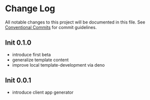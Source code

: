 # Change Log

All notable changes to this project will be documented in this file.
See [Conventional Commits](https://conventionalcommits.org) for commit guidelines.

## Init 0.1.0
* introduce first beta
* generalize template content
* improve local template-development via deno


## Init 0.0.1

* introduce client app generator
